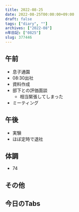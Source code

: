 ```yaml
---
title: 2022-08-25
date: 2022-08-25T00:00:00+09:00
draft: false
tags: ["diary", ""]
archives: ["2022-08"]
n年日記: ["0825"]
slug: 377446
---
```

## 午前
- 息子通園
- 08:30出社
- 資料作成
- 部下との評価面談
  - 相当緊張してしまった
- ミーティング
## 午後
- 実験
- ほぼ定時で退社
## 体調
- 74
## その他
## 今日のTabs